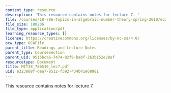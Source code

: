 ```yaml
---
content_type: resource
description: 'This resource contains notes for lecture 7. '
file: /courses/18-786-topics-in-algebraic-number-theory-spring-2010/e323808fdea78512f392434b41e68981_MIT18_786S10_lec7.pdf
file_size: 180206
file_type: application/pdf
learning_resource_types: []
license: https://creativecommons.org/licenses/by-nc-sa/4.0/
ocw_type: OCWFile
parent_title: Readings and Lecture Notes
parent_type: CourseSection
parent_uid: 9515bca6-7474-82f9-babf-263b152e20af
resourcetype: Document
title: MIT18_786S10_lec7.pdf
uid: e323808f-dea7-8512-f392-434b41e68981
---
```

This resource contains notes for lecture 7. 